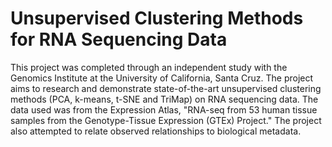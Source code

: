 # Unsupervised Clustering Methods for RNA Sequencing Data

This project was completed through an independent study with the Genomics Institute at the University of California, Santa Cruz. The project aims to research and demonstrate state-of-the-art unsupervised clustering methods (PCA, k-means, t-SNE and TriMap) on RNA sequencing data. The data used was from the Expression Atlas, "RNA-seq from 53 human tissue samples from the Genotype-Tissue Expression (GTEx) Project." The project also attempted to relate observed relationships to biological metadata.
